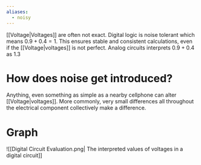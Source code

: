 ```yaml
---
aliases:
  - noisy
---
```


[[Voltage|Voltages]] are often not exact. Digital logic is noise tolerant which means $0.9 + 0.4 = 1$. This ensures stable and consistent calculations, even if the [[Voltage|voltages]] is not perfect. Analog circuits interprets $0.9 + 0.4$ as $1.3$

# How does noise get introduced?
Anything, even something as simple as a nearby cellphone can alter [[Voltage|voltages]]. More commonly, very small differences all throughout the electrical component collectively make a difference.

# Graph
![[Digital Circuit Evaluation.png| The interpreted values of voltages in a digital circuit]]